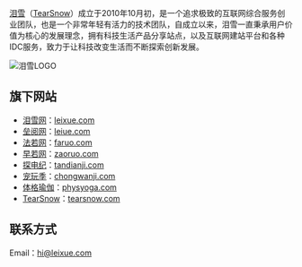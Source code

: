 [泪雪](https://tearsnow.com)（[TearSnow](https://tearsnow.com)）成立于2010年10月初，是一个追求极致的互联网综合服务创业团队，也是一个非常年轻有活力的技术团队，自成立以来，泪雪一直秉承用户价值为核心的发展理念，拥有科技生活产品分享站点，以及互联网建站平台和各种IDC服务，致力于让科技改变生活而不断探索创新发展。

![泪雪LOGO](https://images.gitee.com/uploads/images/2021/0728/162300_bb0a6457_2326108.png "泪雪LOGO")

## 旗下网站

- [泪雪网](https://leixue.com)：[leixue.com](https://leixue.com)
- [垒阅网](https://leiue.com)：[leiue.com](https://leiue.com)
- [法若网](https://faruo.com)：[faruo.com](https://faruo.com)
- [早若网](https://zaoruo.com)：[zaoruo.com](https://zaoruo.com)
- [探电纪](https://tandianji.com)：[tandianji.com](https://tandianji.com)
- [宠玩季](https://chongwanji.com)：[chongwanji.com](https://chongwanji.com)
- [体格瑜伽](https://physyoga.com)：[physyoga.com](https://physyoga.com)
- [TearSnow](https://tearsnow.com)：[tearsnow.com](https://tearsnow.com)


## 联系方式

Email：hi@leixue.com
